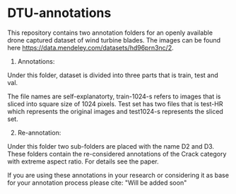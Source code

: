 # DTU-annotations
This repository contains two annotation folders for an openly available drone captured dataset of wind turbine blades. The images can be found here https://data.mendeley.com/datasets/hd96prn3nc/2.


1. Annotations:

Under this folder, dataset is divided into three parts  that is train, test and val.

The file names are self-explanatorty, train-1024-s refers to images that is sliced into square size of 1024 pixels. Test set has two files that is test-HR which represents the original images and test1024-s represents the sliced set.

2. Re-annotation:

Under this folder two sub-folders are placed with the name D2 and D3. These folders contain the re-considered annotations of the Crack category with extreme aspect ratio. For details see the paper.


If you are using these annotations in your research or considering it as base for your annotation process please cite:
"Will be added soon"
